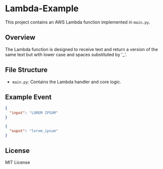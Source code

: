# Lambda-Example

This project contains an AWS Lambda function implemented in `main.py`.

## Overview

The Lambda function is designed to receive text and return a version of the same text but with lower case and spaces substituted by '_'.  

## File Structure

- `main.py`: Contains the Lambda handler and core logic.

## Example Event

```json
{
  "input": "LOREM IPSUM"
}
```

```json
{
  "ouput": "lorem_ipsum"
}
```

## License

MIT License
